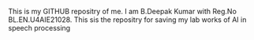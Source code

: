 This is my GITHUB repositry of me. I am B.Deepak Kumar with Reg.No BL.EN.U4AIE21028. This sis the repositry for saving my lab works of AI in speech processing
